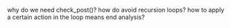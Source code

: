 why do we need check_post()?
how do avoid recursion loops?
how to apply a certain action in the loop
means end analysis?